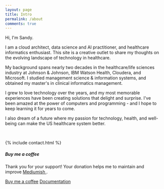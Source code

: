 ```yaml
---
layout: page
title: Intro
permalink: /about
comments: true
---
```


<div class="row justify-content-between">
<div class="col-md-8 pr-5">

<p>Hi, I'm Sandy.</p>
  
<p>I am a cloud architect, data science and AI practitioner, and healthcare informatics enthusiast.  This site is a creative outlet to share my thoughts on the evolving landscape of technology in healthcare.</p>

<p>My background spans nearly two decades in the healthcare/life sciences industry at Johnson & Johnson, IBM Watson Health, Cloudera, and Microsoft.  I studied management science & information systems, and obtained my master's in clinical informatics management.</p> 

<p>I grew to love technology over the years, and my most memorable experiences have been creating solutions that delight and surprise.  I've been amazed at the power of computers and programming - and I hope to keep learning it for years to come.</p>

<p>I also dream of a future where my passion for technology, health, and well-being can make the US healthcare system better.</p>

<br />

{% include contact.html %}

</div>

<div class="col-md-4">

<div class="sticky-top sticky-top-80">
<h5>Buy me a coffee</h5>

<p>Thank you for your support! Your donation helps me to maintain and improve <a target="_blank" href="https://github.com/wowthemesnet/mediumish-theme-jekyll">Mediumish <i class="fab fa-github"></i></a>.</p>

<a target="_blank" href="https://www.wowthemes.net/donate/" class="btn btn-danger">Buy me a coffee</a> <a target="_blank" href="https://bootstrapstarter.com/bootstrap-templates/template-mediumish-bootstrap-jekyll/" class="btn btn-warning">Documentation</a>

</div>
</div>
</div>
